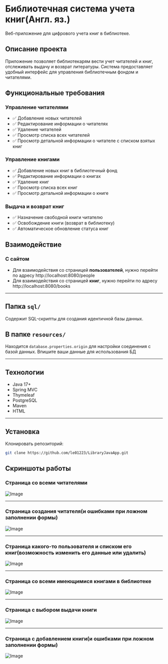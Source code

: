 # Библиотечная система учета книг(Англ. яз.)

Веб-приложение для цифрового учета книг в библиотеке.

## Описание проекта

Приложение позволяет библиотекарям вести учет читателей и книг, отслеживать выдачу и возврат литературы. Система предоставляет удобный интерфейс для управления библиотечным фондом и читателями.

## Функциональные требования

### Управление читателями
- ✅ Добавление новых читателей
- ✅ Редактирование информации о читателях
- ✅ Удаление читателей
- ✅ Просмотр списка всех читателей
- ✅ Просмотр детальной информации о читателе с списком взятых книг

### Управление книгами
- ✅ Добавление новых книг в библиотечный фонд
- ✅ Редактирование информации о книгах
- ✅ Удаление книг
- ✅ Просмотр списка всех книг
- ✅ Просмотр детальной информации о книге

### Выдача и возврат книг
- ✅ Назначение свободной книги читателю
- ✅ Освобождение книги (возврат в библиотеку)
- ✅ Автоматическое обновление статуса книг

## Взаимодействие
### С сайтом
- Для взаимодействия со страницей **пользователей**, нужно перейти по адресу http://localhost:8080/people
- Для взаимодействия со страницей **книг**, нужно перейти по адресу http://localhost:8080/books

---

## Папка `sql/`
Содержит SQL-скрипты для создания идентичной базы данных.

## В папке `resources/`
Находится `database.properties.origin` для настройки соединения с базой данных. Впишите ваши данные для использования БД

---

## Технологии

- Java 17+
- Spring MVC
- Thymeleaf
- PostgreSQL
- Maven
- HTML

---

## Установка

Клонировать репозиторий:

```bash
git clone https://github.com/le01223/LibraryJavaApp.git
```


## Скриншоты работы
### Страница со всеми читателями
![Image](https://github.com/user-attachments/assets/7b469022-6c72-4344-90d8-70c07a676345)

---
### Страница создания читателя(и ошибками при ложном заполнении формы)
![Image](https://github.com/user-attachments/assets/32e55609-4dc8-4bbe-a7bf-b962ed954f76)

---
### Страница какого-то пользователя и списком его книг(возможность изменить его данные или удалить)
![Image](https://github.com/user-attachments/assets/09a39cb2-56d4-4b21-bc7f-72f1f4196711)

---
### Страница со всеми имеющимися книгами в библиотеке
![Image](https://github.com/user-attachments/assets/8236a0b8-cf2b-4560-969a-8027dfa120cb)

---

### Страница с выбором выдачи книги 
![Image](https://github.com/user-attachments/assets/3af964fa-b3d7-4d73-857c-d1b08de96230)

---
### Страница с добавлением книги(и ошибками при ложном заполнении формы)
![Image](https://github.com/user-attachments/assets/52133afd-16c5-4eb1-ae87-f347e4784c86)
